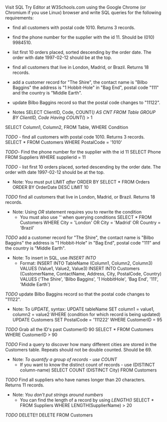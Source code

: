 
Visit SQL Try Editor at W3Schools.com using the Google Chrome (or Chromium if you use Linux) browser and write SQL queries for the following requirements:

* find all customers with postal code 1010. Returns 3 records.
* find the phone number for the supplier with the id 11. Should be (010) 9984510.
* list first 10 orders placed, sorted descending by the order date. The order with date 1997-02-12 should be at the top.
* find all customers that live in London, Madrid, or Brazil. Returns 18 records.
* add a customer record for "The Shire", the contact name is "Bilbo Baggins" the address is "1 Hobbit-Hole" in "Bag End", postal code "111" and the country is "Middle Earth".
* update Bilbo Baggins record so that the postal code changes to "11122".



* Notes
SELECT ClientID, Code, COUNT(*) AS CNT
FROM Table
GROUP BY ClientID, Code
Having
COUNT(*) > 1

SELECT Column1, Column2,
FROM Table, 
WHERE Condition


*TODO* - find all customers with postal code 1010. Returns 3 records.
SELECT * 
FROM Customers
WHERE PostalCode = '1010'


*TODO*- Find the phone number for the supplier with the id 11
SELECT Phone FROM Suppliers WHERE supplierid = 11


*TODO* - list first 10 orders placed, sorted descending by the order date. The order with date 1997-02-12 should be at the top.
- Note: You must put LIMIT _after_ ORDER BY 
SELECT * 
FROM Orders 
ORDER BY OrderDate DESC 
LIMIT 10 


*TODO* find all customers that live in London, Madrid, or Brazil. Returns 18 records.
- Note: Using *OR* statement requires you to rewrite the condition 
     - You must also use _''_ when querying conditions
SELECT * 
FROM Customers
WHERE City = 'London' OR City = 'Madrid' OR Country = 'Brazil'


*TODO* add a customer record for "The Shire", the contact name is "Bilbo Baggins" the address is "1 Hobbit-Hole" in "Bag End", postal code "111" and the country is "Middle Earth".
- Note: To insert in SQL, use *INSERT INTO* 
     - Format: INSERT INTO TableName (Column1, Column2, Column3)
               VALUES (Value1, Value2, Value3)
INSERT INTO Customers (CustomerName, ContactName, Address, City, PostalCode, Country)
VALUES ('The Shire', 'Bilbo Baggins', '1 HobbitHole', 'Bag End', '111', 'Middle Earth')


*TODO* update Bilbo Baggins record so that the postal code changes to "11122".
- Note: To *UPDATE*, syntax:
     UPDATE tableName 
     SET column1 = value1, column2 = value2
     WHERE (condition for which record is being updated)
UPDATE Customers
SET PostalCode = '111222'
WHERE CustomerID = 95


*TODO* Grab all the ID's past CustomerID 90
SELECT *
FROM Customers
WHERE CustomerID > 90


*TODO* Find a query to discover how many different cities are stored in the Customers table. Repeats should not be double counted. Should be 69.
- Note: *To quantify a group of records - use COUNT*
     - If you want to know the distinct count of records - use (DISTINCT column-name)
SELECT COUNT (DISTINCT City)
FROM Customers

*TODO* Find all suppliers who have names longer than 20 characters. Returns 11 records.
- Note: *You don't put strings around numbers*
     - You can find the length of a record by using *LENGTH()*
SELECT * 
FROM Suppliers
WHERE LENGTH(SupplierName) > 20 


*TODO* DELETE!!
DELETE FROM Customers 